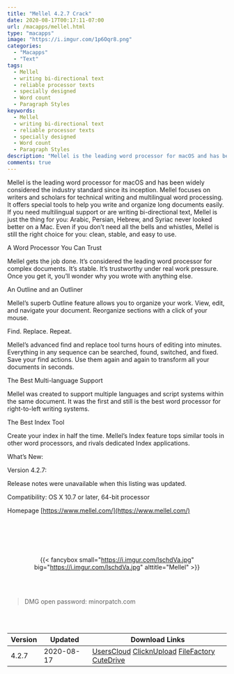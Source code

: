 ```yaml
---
title: "Mellel 4.2.7 Crack"
date: 2020-08-17T00:17:11-07:00
url: /macapps/mellel.html
type: "macapps"
image: "https://i.imgur.com/1p6Oqr8.png"
categories:
  - "Macapps"
  - "Text"
tags:
  - Mellel
  - writing bi-directional text
  - reliable processor texts
  - specially designed
  - Word count
  - Paragraph Styles
keywords:
  - Mellel
  - writing bi-directional text
  - reliable processor texts
  - specially designed
  - Word count
  - Paragraph Styles
description: "Mellel is the leading word processor for macOS and has been widely considered the industry standard since its inception"
comments: true
---
```


Mellel is the leading word processor for macOS and has been widely considered the industry standard since its inception. Mellel focuses on writers and scholars for technical writing and multilingual word processing. It offers special tools to help you write and organize long documents easily. If you need multilingual support or are writing bi-directional text, Mellel is just the thing for you: Arabic, Persian, Hebrew, and Syriac never looked better on a Mac. Even if you don’t need all the bells and whistles, Mellel is still the right choice for you: clean, stable, and easy to use.

A Word Processor You Can Trust

Mellel gets the job done. It’s considered the leading word processor for complex documents. It’s stable. It’s trustworthy under real work pressure. Once you get it, you’ll wonder why you wrote with anything else.

An Outline and an Outliner

Mellel’s superb Outline feature allows you to organize your work. View, edit, and navigate your document. Reorganize sections with a click of your mouse.

Find. Replace. Repeat.

Mellel’s advanced find and replace tool turns hours of editing into minutes. Everything in any sequence can be searched, found, switched, and fixed. Save your find actions. Use them again and again to transform all your documents in seconds.

The Best Multi-language Support

Mellel was created to support multiple languages and script systems within the same document. It was the first and still is the best word processor for right-to-left writing systems.

The Best Index Tool

Create your index in half the time. Mellel’s Index feature tops similar tools in other word processors, and rivals dedicated Index applications.

What’s New:

Version 4.2.7:

Release notes were unavailable when this listing was updated.

Compatibility: OS X 10.7 or later, 64-bit processor

Homepage [https://www.mellel.com/](https://www.mellel.com/)

<br/>
<br/>
<script async src="https://pagead2.googlesyndication.com/pagead/js/adsbygoogle.js"></script>
<ins class="adsbygoogle"
     style="display:block; text-align:center;"
     data-ad-layout="in-article"
     data-ad-format="fluid"
     data-ad-client="ca-pub-8746275014476192"
     data-ad-slot="5144997159"></ins>
<script>
     (adsbygoogle = window.adsbygoogle || []).push({});
</script>
<br/>
<br/>


<center>

{{< fancybox small="https://i.imgur.com/IschdVa.jpg" big="https://i.imgur.com/IschdVa.jpg" alttitle="Mellel" >}}

</center>

<br/>
<br/>


> DMG open password: minorpatch.com

<br/>

<br/>
<div id="history_version" class="history_version">

| Version | Updated | Download Links |
| ---- | ---- | ---- |
| 4.2.7 | 2020-08-17 | [UsersCloud](https://ouo.io/PQtdd6)   [ClicknUpload](https://ouo.io/5B3IDp)   [FileFactory](https://ouo.io/p9fT65)   [CuteDrive](https://ouo.io/EmbTG3) |

</div>

